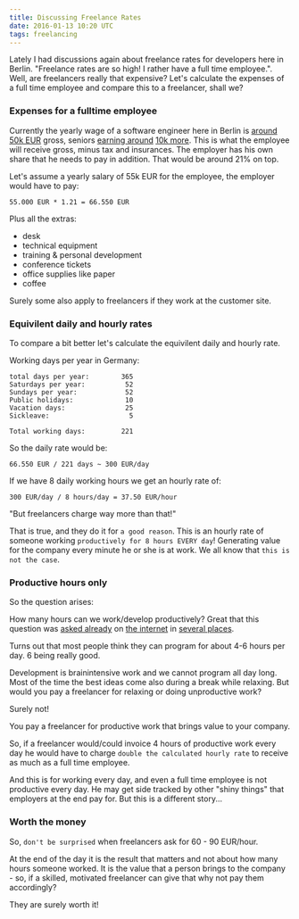 ```yaml
---
title: Discussing Freelance Rates
date: 2016-01-13 10:20 UTC
tags: freelancing
---
```


Lately I had discussions again about freelance rates for developers here in Berlin. "Freelance rates are so high! I rather have a full time employee.". Well, are freelancers really that expensive?
Let's calculate the expenses of a full time employee and compare this to a freelancer, shall we?

### Expenses for a fulltime employee

Currently the yearly wage of a software engineer here in Berlin is [around 50k EUR][a] gross, seniors [earning around][b] [10k more][c].
This is what the employee will receive gross, minus tax and insurances. The employer has his own share that he needs to pay in addition. That would be around 21% on top.

Let's assume a yearly salary of 55k EUR for the employee, the employer would have to pay:

```
55.000 EUR * 1.21 = 66.550 EUR
```

Plus all the extras: 

- desk
- technical equipment
- training & personal development
- conference tickets
- office supplies like paper
- coffee

Surely some also apply to freelancers if they work at the customer site.

### Equivilent daily and hourly rates

To compare a bit better let's calculate the equivilent daily and hourly rate.

Working days per year in Germany:

```
total days per year:		365
Saturdays per year:			 52
Sundays per year:			 52
Public holidays:			 10
Vacation days:				 25
Sickleave:					  5

Total working days:			221
```

So the daily rate would be:

```
66.550 EUR / 221 days ~ 300 EUR/day
```


If we have 8 daily working hours we get an hourly rate of:

```
300 EUR/day / 8 hours/day = 37.50 EUR/hour
```

"But freelancers charge way more than that!"

That is true, and they do it for `a good reason`. This is an hourly rate of someone working `productively for 8 hours EVERY day`! Generating value for the company every minute he or she is at work. We all know that `this is not the case`.

### Productive hours only

So the question arises:

How many hours can we work/develop productively? Great that this question was [asked already][1] on [the internet][2] in [several places][3].

Turns out that most people think they can program for about 4-6 hours per day. 6 being really good.

Development is brainintensive work and we cannot program all day long. Most of the time the best ideas come also during a break while relaxing.
But would you pay a freelancer for relaxing or doing unproductive work?

Surely not!

You pay a freelancer for productive work that brings value to your company.

So, if a freelancer would/could invoice 4 hours of productive work every day he would have to charge `double the calculated hourly rate` to receive as much as a full time employee.

And this is for working every day, and even a full time employee is not productive every day. He may get side tracked by other "shiny things" that employers at the end pay for. But this is a different story...

### Worth the money

So, `don't be surprised` when freelancers ask for 60 - 90 EUR/hour.

At the end of the day it is the result that matters and not about how many hours someone worked. It is the value that a person brings to the company - so, if a skilled, motivated freelancer can give that why not pay them accordingly?

They are surely worth it!


 [a]: https://www.glassdoor.com/Salaries/berlin-software-engineer-salary-SRCH_IL.0,6_IM1020_KO7,24.htm
 [b]: http://www.payscale.com/research/DE/Job=Senior_Software_Engineer/Salary
 [c]: https://www.glassdoor.com/Salaries/berlin-senior-software-engineer-salary-SRCH_IL.0,6_IM1020_KO7,31.htm
 [1]: http://programmers.stackexchange.com/questions/56239/how-many-hours-can-you-be-really-productive-per-day-how
 [2]: https://www.quora.com/How-many-productive-coding-hours-per-day-can-you-expect-to-get-on-average-from-a-Software-Engineer
 [3]: http://stackoverflow.com/questions/886602/programmers-productive-work-time
